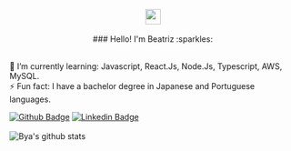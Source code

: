 <p align="center">
<img src="https://user-images.githubusercontent.com/5679180/79618120-0daffb80-80be-11ea-819e-d2b0fa904d07.gif" width="27px">
<br><br>
### Hello! I'm Beatriz :sparkles:
<br><br>
  
🌱 I’m currently learning: Javascript, React.Js, Node.Js, Typescript, AWS, MySQL.
<br>
⚡ Fun fact: I have a bachelor degree in Japanese and Portuguese languages.


[![Github Badge](https://img.shields.io/badge/-Github-000?style=flat-square&logo=Github&logoColor=white&link=https://github.com/byacupolillo)](https://github.com/byacupolillo)
[![Linkedin Badge](https://img.shields.io/badge/-LinkedIn-blue?style=flat-square&logo=Linkedin&logoColor=white&link=https://www.linkedin.com/in/beatrizyamashiro//)](https://www.linkedin.com/in/beatrizyamashiro/)
<br><br>
![Bya's github stats](https://github-readme-stats.vercel.app/api?username=byacupolillo&show_icons=true&theme=tokyonight)
<!--
**byacupolillo/byacupolillo** is a ✨ _special_ ✨ repository because its `README.md` (this file) appears on your GitHub profile.

Here are some ideas to get you started:

- 🔭 I’m currently working on ...
- 🌱 I’m currently learning ...
- 👯 I’m looking to collaborate on ...
- 🤔 I’m looking for help with ...
- 💬 Ask me about ...
- 📫 How to reach me: ...
- 😄 Pronouns: ...
- ⚡ Fun fact: ...
-->
